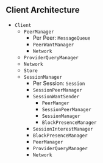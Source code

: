 

## Client Architecture

- `Client`
  - `PeerManager`
    - Per Peer: `MessageQueue`
    - `PeerWantManager`
    - `Network`
  - `ProviderQueryManager`
  - `Network`
  - `Store`
  - `SessionManager`
     - Per Session: `Session`
      - `SessionPeerManager`
      - `SessionWantSender`
        - `PeerManger`
        - `SessionPeerManager`
        - `SessionManager`
        - `BlockPresenceManager`
    - `SessionInterestManager`
    - `BlockPresenceManager`
    - `PeerManager`
    - `ProviderQueryManager`
    - `Network`

